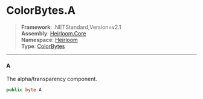 # ColorBytes.A

> **Framework**: .NETStandard,Version=v2.1  
> **Assembly**: [Heirloom.Core][0]  
> **Namespace**: [Heirloom][0]  
> **Type**: [ColorBytes][1]

--------------------------------------------------------------------------------

#### A

The alpha/transparency component.

```cs
public byte A
```

[0]: ../Heirloom.Core.md
[1]: Heirloom.ColorBytes.md
